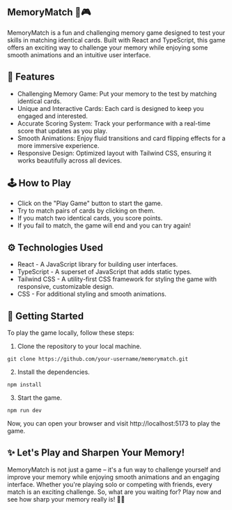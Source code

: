 ## MemoryMatch 🧠🎮
MemoryMatch is a fun and challenging memory game designed to test your skills in matching identical cards. Built with React and TypeScript, this game offers an exciting way to challenge your memory while enjoying some smooth animations and an intuitive user interface.

## 🚀 Features
- Challenging Memory Game: Put your memory to the test by matching identical cards.
- Unique and Interactive Cards: Each card is designed to keep you engaged and interested.
- Accurate Scoring System: Track your performance with a real-time score that updates as you play.
- Smooth Animations: Enjoy fluid transitions and card flipping effects for a more immersive experience.
- Responsive Design: Optimized layout with Tailwind CSS, ensuring it works beautifully across all devices.

## 🕹️ How to Play
- Click on the "Play Game" button to start the game.
- Try to match pairs of cards by clicking on them.
- If you match two identical cards, you score points.
- If you fail to match, the game will end and you can try again!

## ⚙️ Technologies Used
- React - A JavaScript library for building user interfaces.
- TypeScript - A superset of JavaScript that adds static types.
- Tailwind CSS - A utility-first CSS framework for styling the game with responsive, customizable design.
- CSS - For additional styling and smooth animations.

## 📂 Getting Started
To play the game locally, follow these steps:
1. Clone the repository to your local machine.
```
git clone https://github.com/your-username/memorymatch.git
```
2. Install the dependencies.
```
npm install
```
3. Start the game.
```
npm run dev
```
Now, you can open your browser and visit http://localhost:5173 to play the game.

## ✨ Let's Play and Sharpen Your Memory!
MemoryMatch is not just a game – it's a fun way to challenge yourself and improve your memory while enjoying smooth animations and an engaging interface. Whether you're playing solo or competing with friends, every match is an exciting challenge. So, what are you waiting for? Play now and see how sharp your memory really is! 🧠💡
